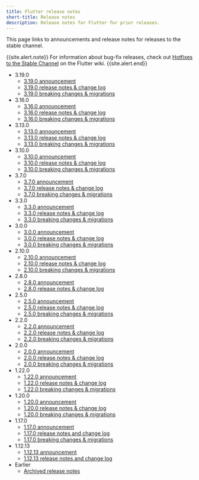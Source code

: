 ```yaml
---
title: Flutter release notes
short-title: Release notes
description: Release notes for Flutter for prior releases.
---
```


This page links to announcements and release notes for
releases to the stable channel.

{{site.alert.note}}
  For information about bug-fix releases, check out
  [Hotfixes to the Stable Channel][] on the Flutter wiki.
{{site.alert.end}}

* 3.19.0
  * [3.19.0 announcement][]
  * [3.19.0 release notes & change log][]
  * [3.19.0 breaking changes & migrations][]
* 3.16.0
  * [3.16.0 announcement][]
  * [3.16.0 release notes & change log][]
  * [3.16.0 breaking changes & migrations][]
* 3.13.0
  * [3.13.0 announcement][]
  * [3.13.0 release notes & change log][]
  * [3.13.0 breaking changes & migrations][]
* 3.10.0
  * [3.10.0 announcement][]
  * [3.10.0 release notes & change log][]
  * [3.10.0 breaking changes & migrations][]
* 3.7.0
  * [3.7.0 announcement][]
  * [3.7.0 release notes & change log][]
  * [3.7.0 breaking changes & migrations][]
* 3.3.0
  * [3.3.0 announcement][]
  * [3.3.0 release notes & change log][]
  * [3.3.0 breaking changes & migrations][]
* 3.0.0
  * [3.0.0 announcement][]
  * [3.0.0 release notes & change log][]
  * [3.0.0 breaking changes & migrations][]
* 2.10.0
  * [2.10.0 announcement][]
  * [2.10.0 release notes & change log][]
  * [2.10.0 breaking changes & migrations][]
* 2.8.0
  * [2.8.0 announcement][]
  * [2.8.0 release notes & change log][]
* 2.5.0
  * [2.5.0 announcement][]
  * [2.5.0 release notes & change log][]
  * [2.5.0 breaking changes & migrations][]
* 2.2.0
  * [2.2.0 announcement][]
  * [2.2.0 release notes & change log][]
  * [2.2.0 breaking changes & migrations][]
* 2.0.0
  * [2.0.0 announcement][]
  * [2.0.0 release notes & change log][]
  * [2.0.0 breaking changes & migrations][]
* 1.22.0
  * [1.22.0 announcement][]
  * [1.22.0 release notes & change log][]
  * [1.22.0 breaking changes & migrations][]
* 1.20.0
  * [1.20.0 announcement][]
  * [1.20.0 release notes & change log][]
  * [1.20.0 breaking changes & migrations][]
* 1.17.0
  * [1.17.0 announcement][]
  * [1.17.0 release notes and change log][]
  * [1.17.0 breaking changes & migrations][]
* 1.12.13
  * [1.12.13 announcement][]
  * [1.12.13 release notes and change log][]
* Earlier
  * [Archived release notes][]

[3.19.0 announcement]: {{site.flutter-medium}}/whats-new-in-flutter-3-19-58b1aae242d2
[3.19.0 release notes & change log]: /release/release-notes/release-notes-3.19.0
[3.19.0 breaking changes & migrations]: /release/breaking-changes#released-in-flutter-319
[3.16.0 announcement]: {{site.flutter-medium}}/whats-new-in-flutter-3-16-dba6cb1015d1
[3.16.0 release notes & change log]: /release/release-notes/release-notes-3.16.0
[3.16.0 breaking changes & migrations]: /release/breaking-changes#released-in-flutter-316
[3.13.0 announcement]: {{site.flutter-medium}}/whats-new-in-flutter-3-13-479d9b11df4d
[3.13.0 release notes & change log]: /release/release-notes/release-notes-3.13.0
[3.13.0 breaking changes & migrations]: /release/breaking-changes#released-in-flutter-313
[3.10.0 announcement]: {{site.flutter-medium}}/whats-new-in-flutter-3-10-b21db2c38c73
[3.10.0 release notes & change log]: /release/release-notes/release-notes-3.10.0
[3.10.0 breaking changes & migrations]: /release/breaking-changes#released-in-flutter-310
[3.7.0 announcement]: {{site.flutter-medium}}/whats-new-in-flutter-3-7-38cbea71133c
[3.7.0 release notes & change log]: /release/release-notes/release-notes-3.7.0
[3.7.0 breaking changes & migrations]: /release/breaking-changes#released-in-flutter-37
[3.3.0 announcement]: {{site.flutter-medium}}/announcing-flutter-3-3-at-flutter-vikings-6f213e068793
[3.3.0 release notes & change log]: /release/release-notes/release-notes-3.3.0
[3.3.0 breaking changes & migrations]: /release/breaking-changes#released-in-flutter-33
[3.0.0 announcement]: {{site.flutter-medium}}/whats-new-in-flutter-3-8c74a5bc32d0
[3.0.0 release notes & change log]: /release/release-notes/release-notes-3.0.0
[3.0.0 breaking changes & migrations]: /release/breaking-changes#released-in-flutter-3
[2.10.0 announcement]: {{site.flutter-medium}}/whats-new-in-flutter-2-10-5aafb0314b12
[2.10.0 release notes & change log]: /release/release-notes/release-notes-2.10.0
[2.10.0 breaking changes & migrations]: /release/breaking-changes#released-in-flutter-210
[2.8.0 announcement]: {{site.flutter-medium}}/whats-new-in-flutter-2-8-d085b763d181
[2.8.0 release notes & change log]: /release/release-notes/release-notes-2.8.0
[2.5.0 announcement]: {{site.flutter-medium}}/whats-new-in-flutter-2-5-6f080c3f3dc
[2.5.0 release notes & change log]: /release/release-notes/release-notes-2.5.0
[2.5.0 breaking changes & migrations]: /release/breaking-changes#released-in-flutter-25
[2.2.0 announcement]: {{site.flutter-medium}}/whats-new-in-flutter-2-2-fd00c65e2039
[2.2.0 release notes & change log]: /release/release-notes/release-notes-2.2.0
[2.2.0 breaking changes & migrations]: /release/breaking-changes#released-in-flutter-22
[2.0.0 announcement]: {{site.flutter-medium}}/whats-new-in-flutter-2-0-fe8e95ecc65
[2.0.0 release notes & change log]: /release/release-notes/release-notes-2.0.0
[2.0.0 breaking changes & migrations]: /release/breaking-changes#released-in-flutter-2
[1.22.0 announcement]: {{site.flutter-medium}}/announcing-flutter-1-22-stable-44f146009e5f
[1.22.0 release notes & change log]: /release/release-notes/release-notes-1.22.0
[1.22.0 breaking changes & migrations]: /release/breaking-changes#released-in-flutter-122
[1.20.0 announcement]: {{site.flutter-medium}}/announcing-flutter-1-20-2aaf68c89c75
[1.20.0 release notes & change log]: /release/release-notes/release-notes-1.20.0
[1.20.0 breaking changes & migrations]: /release/breaking-changes#released-in-flutter-120
[1.17.0 announcement]: {{site.flutter-medium}}/announcing-flutter-1-17-4182d8af7f8e
[1.17.0 release notes and change log]: /release/release-notes/release-notes-1.17.0
[1.17.0 breaking changes & migrations]: /release/breaking-changes#released-in-flutter-117
[1.12.13 announcement]: {{site.flutter-medium}}/announcing-flutter-1-12-what-a-year-22c256ba525d
[1.12.13 release notes and change log]: /release/release-notes/release-notes-1.12.13
[Archived release notes]: /release/release-notes/release-notes-archive
[Hotfixes to the Stable Channel]: {{site.repo.flutter}}/wiki/Hotfixes-to-the-Stable-Channel
